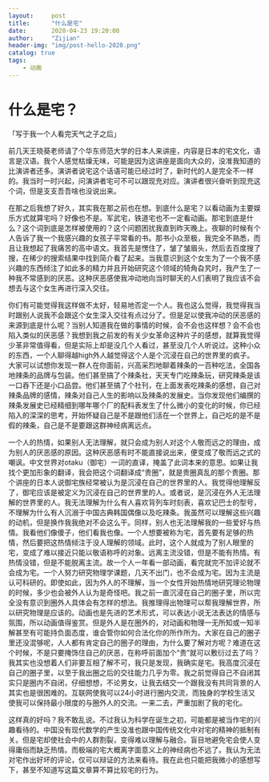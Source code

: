 ```yaml
---
layout:     post
title:      "什么是宅"
date:       2020-04-23 19:20:00
author:     "Zijian"
header-img: "img/post-hello-2020.png"
catalog: true
tags:
    - 动画
---
```


# 什么是宅？

 「写于我一个人看完天气之子之后」

前几天王晓葵老师请了个华东师范大学的日本人来讲座，内容是日本的宅文化，语言是汉语。我个人感觉枯燥无味，可能是因为这讲座是面向大众的，没准我知道的比演讲者还多。演讲者说宅这个话语可能已经过时了，新时代的人是完全不一样的。我当时一时兴起，问演讲者宅可不可以跟现充对应。演讲者很兴奋听到现充这个词，但是支支吾吾啥也没说出来。

在那之后我想了好久，其实我在那之前也在想。到底什么是宅？以看动画为主要娱乐方式就算宅吗？好像也不是。军武宅，铁道宅也不一定看动画。那宅到底是什么？这个词到底是怎样被使用的？这个问题困扰我直到昨天晚上。夜聊的时候有个人告诉了我一个我感兴趣的女孩子平常看的书。那书小众至极，我完全不熟悉，而且让我想起了我痛苦的高中语文。我首先是愣住了，皱了皱眉头，然后去百度搜了搜，在稀少的搜索结果中找到简介看了起来。当我意识到这个女生为了一个我不感兴趣的东西倾注了如此多的精力并且开始研究这个领域的犄角旮旯时，我产生了一种我不常感到的厌恶。这种厌恶感使我冲动地向当时聊天的人们表明了我应该不会想去与这个女生再进行深入交往。

你们有可能觉得我这样做不太好，轻易地否定一个人。我也这么觉得，我觉得我当时跟别人说我不会跟这个女生深入交往有点过分了。但是足以使我冲动的厌恶感的来源到底是什么呢？当别人知道我在做的事情的时候，会不会也这样想？会不会也陷入类似的厌恶感？我想到我之前发的有关少女革命这种片子的感想，就算我觉得少革非常值得看，但是实际上却是没几个人看过，甚至没几个人听说过。这种小众的东西，一个人聊得越high外人越觉得这个人是个沉浸在自己的世界里的疯子。大家可以试想你发现一群人在你面前，兴高采烈地聊着辣条的一百种吃法，全国各地辣条的品牌与包装。他们甚至搞了个辣条社，天天专门吃辣条玩，研究辣条是该一口吞下还是小口品尝。他们甚至搞了个社刊，在上面发表吃辣条的感想，自己对辣条品牌的感情，辣条对自己人生的影响以及辣条的发展史。当你发现他们编撰的辣条发展史已经精细到哪年哪个厂的配料表发生了什么微小的变化的时候，你已经陷入的深深的思考，开始怀疑自己是不是跟他们活在一个世界上，自己吃的是不是假的辣条，自己是不是要跟这群神经病离远点。

一个人的热情，如果别人无法理解，就只会成为别人对这个人敬而远之的理由，成为别人的厌恶感的原因。这种厌恶感有时不能直接说出来，便变成了敬而远之式的嘲讽。中文世界对otaku（御宅）一词的直译，掩盖了此词本来的意思。如果让我找个更加形象的翻译，我会把这个词翻译成“贵圈”，就是贵圈真乱的那个贵圈。那个讲座的日本人说御宅族经常被认为是沉浸在自己的世界里的人。我觉得他理解反了，御宅应该是被定义为沉浸在自己的世界里的人。或者说，是沉浸在外人无法理解的世界里的人。我无法理解为什么有人喜欢背列车时刻表，喜欢记巴士的型号，不理解为什么有人沉溺于中国古典韩国偶像以及吃辣条。我虽然可以理解这些兴趣的动机，但是换作我我绝对不会这么干。同样，别人也无法理解我的一些爱好与热情。我看他们像傻子，他们看我也像。一个人想要被称为宅，首先要有足够的热情，然后要把这热情倾注于没人理解的领域。此时，这个人就成为了别人眼里的宅，变成了难以接近只能以敬语称呼的对象。远离主流没错，但是不能有热情。有热情没错，但是不能脱离主流。故一个人一年看一部动画，看完就完不加评论就不会成为宅。一个人努力研究物理学课题，几天不出门，也不会成为宅。因为主流是认可科研的。即使如此，因为外人的不理解，当一个女性开始热情地研究理论物理的时候，多少也会被外人认为是奇怪吧。我之前一直沉浸在自己的圈子里，所以完全没有意识到圈外人具体会有怎样的想法。我推理得出物理可以帮我理解世界，所以研究物理是应该的。动画也是先进的艺术形式，可以表达小说无法表达的情感与氛围，所以动画值得鉴赏。但是外人是在圈外的，对动画和物理一无所知或一知半解甚至有可能持负面态度，谁会管你如何合法化你的所作所为。大家在自己的圈子里还没混够呢，人人都有肯定自己的圈子的理由，为什么要了解对方呢？难道在这个时候，不是只要掩饰住自己的厌恶，在称呼前面加个“贵”就可以敷衍过去了吗？
我其实也没想着人们非要互相了解不可，我只是发现，我确实是宅。我高度沉浸在自己的圈子里，以至于我出圈之后的交往能力几乎为零。我之前觉得自己不自闭其实只是圈内不自闭，仔细想想，不论男女，让我去结交一个跟我没有共同背景的人其实也是很困难的。互联网使我可以24小时进行圈内交流，而独身的学校生活又使我可以保持最小限度的与圈外人的交流。一来二去，严重加剧了我的宅化。

这样真的好吗？我不敢乱说。不过我认为科学在诞生之初，可能都是被当作宅的兴趣看待的。中国没有现代数学的产生没准也跟中国传统文化中对宅的精神的抵制有关。但是宅却使社会中的人群割裂，变得难以理解与融合。盲目地避免宅会使人变得庸俗而缺乏热情。而极端的宅大概离字面意义上的神经病也不远了。我认为无法对宅作出好坏的评论，仅可以辩证的方法来看待。我在此也只能把我微小的感想写下，甚至不知道写这篇文章算不算比较宅的行为。